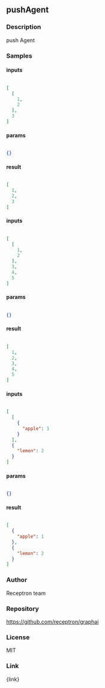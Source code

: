 ## pushAgent

### Description

push Agent

### Samples

#### inputs

```json

[
  [
    1,
    2
  ],
  3
]

````

#### params

```json

{}

````

#### result

```json

[
  1,
  2,
  3
]

````
#### inputs

```json

[
  [
    1,
    2
  ],
  3,
  4,
  5
]

````

#### params

```json

{}

````

#### result

```json

[
  1,
  2,
  3,
  4,
  5
]

````
#### inputs

```json

[
  [
    {
      "apple": 1
    }
  ],
  {
    "lemon": 2
  }
]

````

#### params

```json

{}

````

#### result

```json

[
  {
    "apple": 1
  },
  {
    "lemon": 2
  }
]

````

### Author

Receptron team

### Repository

https://github.com/receptron/graphai


### License

MIT


### Link

{link}